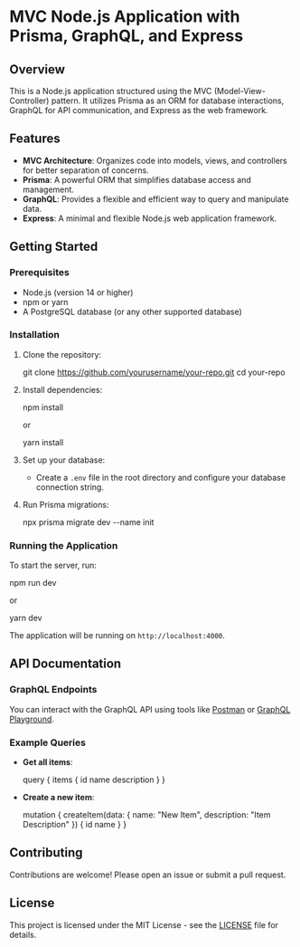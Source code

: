 # MVC Node.js Application with Prisma, GraphQL, and Express

## Overview

This is a Node.js application structured using the MVC (Model-View-Controller) pattern. It utilizes Prisma as an ORM for database interactions, GraphQL for API communication, and Express as the web framework.

## Features

- **MVC Architecture**: Organizes code into models, views, and controllers for better separation of concerns.
- **Prisma**: A powerful ORM that simplifies database access and management.
- **GraphQL**: Provides a flexible and efficient way to query and manipulate data.
- **Express**: A minimal and flexible Node.js web application framework.

## Getting Started

### Prerequisites

- Node.js (version 14 or higher)
- npm or yarn
- A PostgreSQL database (or any other supported database)

### Installation

1. Clone the repository:

   
   git clone https://github.com/yourusername/your-repo.git
   cd your-repo
   

2. Install dependencies:

   
   npm install
   

   or

   
   yarn install
   

3. Set up your database:

   - Create a `.env` file in the root directory and configure your database connection string.

4. Run Prisma migrations:

   
   npx prisma migrate dev --name init
   

### Running the Application

To start the server, run:


npm run dev


or


yarn dev


The application will be running on `http://localhost:4000`.

## API Documentation

### GraphQL Endpoints

You can interact with the GraphQL API using tools like [Postman](https://www.postman.com/) or [GraphQL Playground](https://www.graphql-playground.com/).

### Example Queries

- **Get all items**:

  
  query {
    items {
      id
      name
      description
    }
  }
  

- **Create a new item**:

  
  mutation {
    createItem(data: { name: "New Item", description: "Item Description" }) {
      id
      name
    }
  }
  

## Contributing

Contributions are welcome! Please open an issue or submit a pull request.

## License

This project is licensed under the MIT License - see the [LICENSE](LICENSE) file for details.

